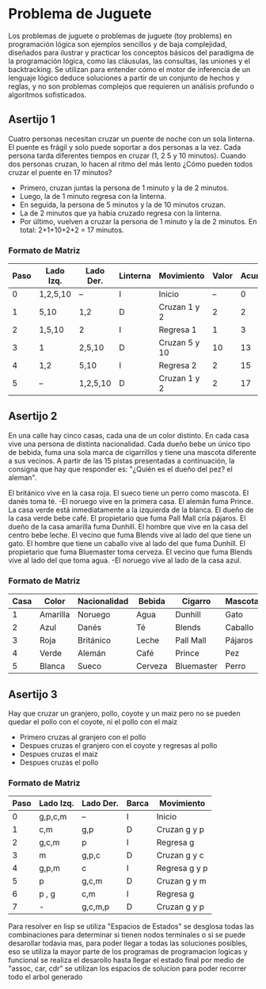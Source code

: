# Problema de Juguete
Los problemas de juguete o problemas de juguete (toy problems) en programación lógica son ejemplos sencillos y de baja complejidad, diseñados para ilustrar y practicar los conceptos básicos del paradigma de la programación lógica, como las cláusulas, las consultas, las uniones y el backtracking. Se utilizan para entender cómo el motor de inferencia de un lenguaje lógico deduce soluciones a partir de un conjunto de hechos y reglas, y no son problemas complejos que requieren un análisis profundo o algoritmos sofisticados. 

## Asertijo 1
Cuatro personas necesitan cruzar un puente de noche con un sola
linterna. El puente es frágil y solo puede soportar a dos personas a
la vez. Cada persona tarda diferentes tiempos en cruzar (1, 2 5 y 10
minutos).  Cuando dos personas cruzan, lo hacen al ritmo del más lento
¿Cómo pueden todos cruzar el puente en 17 minutos?

* Primero, cruzan juntas la persona de 1 minuto y la de 2 minutos.
* Luego, la de 1 minuto regresa con la linterna.
* En seguida, la persona de 5 minutos y la de 10 minutos cruzan.
* La de 2 minutos que ya había cruzado regresa con la linterna. 
* Por último, vuelven a cruzar la persona de 1 minuto y la de 2 minutos. 
En total: 2+1+10+2+2 = 17 minutos.
### Formato de Matriz

| Paso | Lado Izq. | Lado Der. | Linterna | Movimiento    | Valor | Acumulado |
| ---- | --------- | --------- | -------- | ------------- | ----- | --------- |
| 0    | 1,2,5,10  | –         | I        | Inicio        | –     | 0         |
| 1    | 5,10      | 1,2       | D        | Cruzan 1 y 2  | 2     | 2         |
| 2    | 1,5,10    | 2         | I        | Regresa 1     | 1     | 3         |
| 3    | 1         | 2,5,10    | D        | Cruzan 5 y 10 | 10    | 13        |
| 4    | 1,2       | 5,10      | I        | Regresa 2     | 2     | 15        |
| 5    | –         | 1,2,5,10  | D        | Cruzan 1 y 2  | 2     | 17        |


## Asertijo 2
En una calle hay cinco casas, cada una de un color distinto.  En cada
casa vive una persona de distinta nacionalidad.  Cada dueño bebe un
único tipo de bebida, fuma una sola marca de cigarrillos y tiene una
mascota diferente a sus vecinos.  A partir de las 15 pistas
presentadas a continuación, la consigna que hay que responder es:
"¿Quién es el dueño del pez? el aleman".

El británico vive en la casa roja.
El sueco tiene un perro como mascota.
El danés toma té.
-El noruego vive en la primera casa.
El alemán fuma Prince.
La casa verde está inmediatamente a la izquierda de la blanca.
El dueño de la casa verde bebe café.
El propietario que fuma Pall Mall cría pájaros.
El dueño de la casa amarilla fuma Dunhill.
El hombre que vive en la casa del centro bebe leche.
El vecino que fuma Blends vive al lado del que tiene un gato.
El hombre que tiene un caballo vive al lado del que fuma Dunhill.
El propietario que fuma Bluemaster toma cerveza.
El vecino que fuma Blends vive al lado del que toma agua.
-El noruego vive al lado de la casa azul.
### Formato de Matriz

| Casa | Color    | Nacionalidad | Bebida  | Cigarro    | Mascota |
| ---- | -------- | ------------ | ------- | ---------- | ------- |
| 1    | Amarilla | Noruego      | Agua    | Dunhill    | Gato    |
| 2    | Azul     | Danés        | Té      | Blends     | Caballo |
| 3    | Roja     | Británico    | Leche   | Pall Mall  | Pájaros |
| 4    | Verde    | Alemán       | Café    | Prince     | Pez     |
| 5    | Blanca   | Sueco        | Cerveza | Bluemaster | Perro   |

## Asertijo 3 
Hay que cruzar un granjero, pollo, coyote y un maiz pero no se pueden quedar el pollo con el coyote, ni el pollo con el maiz
* Primero cruzas al granjero con el pollo
* Despues cruzas el granjero con el coyote y regresas al pollo 
* Despues cruzas el maiz 
* Despues cruzas el pollo

### Formato de Matriz
| Paso | Lado Izq. | Lado Der. | Barca    | Movimiento    |
| ---- | --------- | --------- | -------- | ------------- |
| 0    | g,p,c,m   | –         | I        | Inicio        |
| 1    | c,m       | g,p       | D        | Cruzan g y p  |
| 2    | g,c,m     | p         | I        | Regresa g     |
| 3    | m         | g,p,c     | D        | Cruzan g y c  |
| 4    | g,p,m     | c         | I        | Regresa g y p |
| 5    | p         | g,c,m     | D        | Cruzan g y m  |
| 6    | p , g     | c,m       | I        | Regresa g     |
| 7    | -         | g,c,m,p   | D        | Cruzan g y p  |

Para resolver en lisp se utiliza "Espacios de Estados" se desglosa todas las combinaciones para determinar si tienen nodos terminales o si se puede desarollar todavia mas, para poder llegar a todas las soluciones posibles, eso se utiliza la mayor parte de los programas de programacion logicas y funcional se realiza el desarollo hasta llegar el estado final
por medio de "assoc, car, cdr" se utilizan los espacios de solucion para poder recorrer todo el arbol generado 




